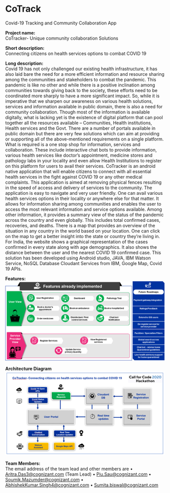 # CoTrack
Covid-19 Tracking and Community Collaboration App

**Project name:**  
CoTracker- Unique community collaboration Solutions

**Short description:**  
Connecting citizens on health services options to combat COVID 19

**Long description:**  
Covid 19 has not only challenged our existing health infrastructure, it has also laid bare the need for a more efficient information and resource sharing among the communities and stakeholders to combat the pandemic. This pandemic is like no other and while there is a positive inclination among communities towards giving back to the society, these efforts need to be coordinated more sharply to have a more significant impact.
So, while it is imperative that we sharpen our awareness on various health solutions, services and information available in public domain, there is also a need for community collaboration. Though most of the information is available digitally, what is lacking yet is the existence of digital platform that can pool together all the resources available – Communities, Health institutions, Health services and the Govt.
There are a number of portals available in public domain but there are very few solutions which can aim at providing or supporting all of the above-mentioned requirements on a single platform.
What is required is a one stop shop for information, services and collaboration. These include interactive chat bots to provide information, various health services like doctor’s appointment, medicine stores and pathology labs in your locality and even allow Health Institutions to register on this platform for users to avail their services.
CoTracker is an android native application that will enable citizens to connect with all essential health services in the fight against COVID 19 or any other medical complaints. This application is aimed at removing physical fences resulting in the speed of access and delivery of services to the community.
The application is easy to navigate and very user friendly. One can avail various health services options in their locality or anywhere else for that matter. It allows for information sharing among communities and enables the user to access the most relevant information and service options available.
Among other information, it provides a summary view of the status of the pandemic across the country and even globally. This includes total confirmed cases, recoveries, and deaths. There is a map that provides an overview of the situation in any country in the world based on your location. One can click on the map to get a better insight into the state or country they’re living in. For India, the website shows a graphical representation of the cases confirmed in every state along with age demographics. It also shows the distance between the user and the nearest COVID 19 confirmed case.
This solution has been developed using Android studio, JAVA, IBM Watson Service, NoSQL Database Cloudant Services from IBM, Google Map, Covid 19 APIs.

**Features:**  
![alt text](https://github.com/aritra0925/CoTrack/blob/master/features.png?raw=true)


**Architecture Diagram**  
![alt text](https://github.com/aritra0925/CoTrack/blob/master/architecture.png?raw=true)

**Team Members:**  
The email address of the team lead and other members are 
•	Aritra.Das3@cognizant.com (Team Lead)
•	Piu.Sau@cognizant.com
•	Soumik.Mazumder@cognizant.com
•	AbhishekKumar.Singh4@cognizant.com
•	Sumita.biswal@cognizant.com